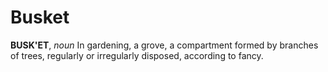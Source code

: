 # Busket

**BUSK'ET**, _noun_ In gardening, a grove, a compartment formed by branches of trees, regularly or irregularly disposed, according to fancy.
